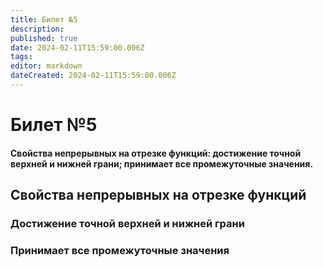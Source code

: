 ```yaml
---
title: Билет №5
description: 
published: true
date: 2024-02-11T15:59:00.006Z
tags: 
editor: markdown
dateCreated: 2024-02-11T15:59:00.006Z
---
```


# Билет №5
#### Свойства непрерывных на отрезке  функций: достижение точной верхней и нижней грани; принимает все промежуточные значения. 

## Свойства непрерывных на отрезке функций

### Достижение точной верхней и нижней грани

### Принимает все промежуточные значения